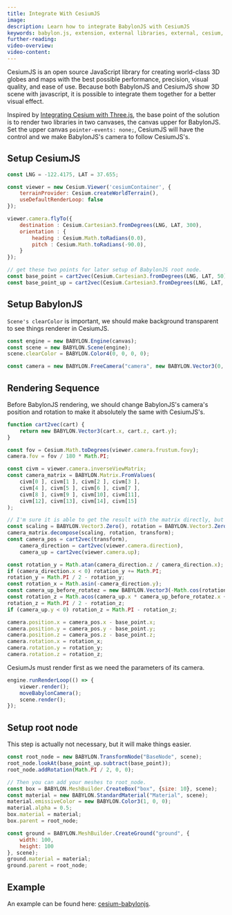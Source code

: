 ```yaml
---
title: Integrate With CesiumJS
image:
description: Learn how to integrate BabylonJS with CesiumJS
keywords: babylon.js, extension, external libraries, external, cesium, CesiumJS
further-reading:
video-overview:
video-content:
---
```


CesiumJS is an open source JavaScript library for creating world-class 3D globes and maps with the best possible performance, precision, visual quality, and ease of use. Because both BabylonJS and CesiumJS show 3D scene with javascript, it is possible to integrate them together for a better visual effect.

Inspired by [Integrating Cesium with Three.js](https://cesium.com/blog/2017/10/23/integrating-cesium-with-threejs/), the base point of the solution is to render two libraries in two canvases, the canvas upper for BabylonJS. Set the upper canvas `pointer-events: none;`, CesiumJS will have the control and we make BabylonJS's camera to follow CesiumJS's.
## Setup CesiumJS
```javascript
const LNG = -122.4175, LAT = 37.655;

const viewer = new Cesium.Viewer('cesiumContainer', {
    terrainProvider: Cesium.createWorldTerrain(),
    useDefaultRenderLoop: false
});

viewer.camera.flyTo({
    destination : Cesium.Cartesian3.fromDegrees(LNG, LAT, 300),
    orientation : {
        heading : Cesium.Math.toRadians(0.0),
        pitch : Cesium.Math.toRadians(-90.0),
    }
});

// get these two points for later setup of BabylonJS root node.
const base_point = cart2vec(Cesium.Cartesian3.fromDegrees(LNG, LAT, 50));
const base_point_up = cart2vec(Cesium.Cartesian3.fromDegrees(LNG, LAT, 300));
```

## Setup BabylonJS
`Scene's clearColor` is important, we should make background transparent to see things renderer in CesiumJS.
```javascript
const engine = new BABYLON.Engine(canvas);
const scene = new BABYLON.Scene(engine);
scene.clearColor = BABYLON.Color4(0, 0, 0, 0);

const camera = new BABYLON.FreeCamera("camera", new BABYLON.Vector3(0, 0, -10), scene);
```

## Rendering Sequence
Before BabylonJS rendering, we should change BabylonJS's camera's position and rotation to make it absolutely the same with CesiumJS's.
```javascript
function cart2vec(cart) {
    return new BABYLON.Vector3(cart.x, cart.z, cart.y);
}

const fov = Cesium.Math.toDegrees(viewer.camera.frustum.fovy);
camera.fov = fov / 180 * Math.PI;

const civm = viewer.camera.inverseViewMatrix;
const camera_matrix = BABYLON.Matrix.FromValues(
    civm[0 ], civm[1 ], civm[2 ], civm[3 ],
    civm[4 ], civm[5 ], civm[6 ], civm[7 ],
    civm[8 ], civm[9 ], civm[10], civm[11],
    civm[12], civm[13], civm[14], civm[15]
);

// I'm sure it is able to get the result with the matrix directly, but I'm not familiar with matrixs, so you can do it yourselves.:)
const scaling = BABYLON.Vector3.Zero(), rotation = BABYLON.Vector3.Zero(), transform = BABYLON.Vector3.Zero();
camera_matrix.decompose(scaling, rotation, transform);
const camera_pos = cart2vec(transform),
    camera_direction = cart2vec(viewer.camera.direction),
    camera_up = cart2vec(viewer.camera.up);

const rotation_y = Math.atan(camera_direction.z / camera_direction.x);
if (camera_direction.x < 0) rotation_y += Math.PI;
rotation_y = Math.PI / 2 - rotation_y;
const rotation_x = Math.asin(-camera_direction.y);
const camera_up_before_rotatez = new BABYLON.Vector3(-Math.cos(rotation_y), 0, Math.sin(rotation_y));
const rotation_z = Math.acos(camera_up.x * camera_up_before_rotatez.x + camera_up.y * camera_up_before_rotatez.y + camera_up.z * camera_up_before_rotatez.z);
rotation_z = Math.PI / 2 - rotation_z;
if (camera_up.y < 0) rotation_z = Math.PI - rotation_z;

camera.position.x = camera_pos.x - base_point.x;
camera.position.y = camera_pos.y - base_point.y;
camera.position.z = camera_pos.z - base_point.z;
camera.rotation.x = rotation_x;
camera.rotation.y = rotation_y;
camera.rotation.z = rotation_z;
```
CesiumJs must render first as we need the parameters of its camera.
```javascript
engine.runRenderLoop(() => {
    viewer.render();
    moveBabylonCamera();
    scene.render();
});
```
## Setup root node
This step is actually not necessary, but it will make things easier.
```javascript
const root_node = new BABYLON.TransformNode("BaseNode", scene);
root_node.lookAt(base_point_up.subtract(base_point));
root_node.addRotation(Math.PI / 2, 0, 0);

// Then you can add your meshes to root_node.
const box = BABYLON.MeshBuilder.CreateBox("box", {size: 10}, scene);
const material = new BABYLON.StandardMaterial("Material", scene);
material.emissiveColor = new BABYLON.Color3(1, 0, 0);
material.alpha = 0.5;
box.material = material;
box.parent = root_node;

const ground = BABYLON.MeshBuilder.CreateGround("ground", {
    width: 100,
    height: 100
}, scene);
ground.material = material;
ground.parent = root_node;
```
## Example
An example can be found here: [cesium-babylonjs](https://github.com/Hypnosss/cesium-babylonjs).